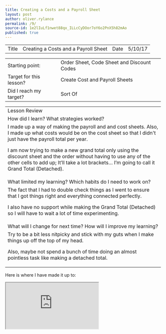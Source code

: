 ```yaml
---
title: Creating a Costs and a Payroll Sheet
layout: post
author: oliver.rylance
permalink: /9/
source-id: 1e2lIuLf1nwet88qx_ILLcCyDOor7oY6o2PnX5h82mAo
published: true
---
```

<table>
  <tr>
    <td>Title</td>
    <td>Creating a Costs and a Payroll Sheet</td>
    <td>Date</td>
    <td>5/10/17</td>
  </tr>
</table>

<p> </p>

<table>
  <tr>
    <td>Starting point:</td>
    <td>Order Sheet, Code Sheet and Discount Codes</td>
  </tr>
  <tr>
    <td>Target for this lesson?</td>
    <td>Create Cost and Payroll Sheets</td>
  </tr>
  <tr>
    <td>Did I reach my target?</td>
    <td>Sort Of</td>
  </tr>
</table>

<p> </p>

<table>
  <tr>
    <td>Lesson Review</td>
  </tr>
  <tr>
    <td>How did I learn? What strategies worked?</td>
  </tr>
  <tr>
    <td>I made up a way of making the payroll and and cost sheets. Also, I made up what costs would be on the cost sheet so that I didn't just have the payroll total per year.

<p> I am now trying to make a new grand total only using the discount sheet and the order without having to use any of the other cells to add up; It’ll take a lot brackets… I’m going to call it Grand Total (Detached). </p> </td>
  </tr>
  <tr>
    <td>What limited my learning? Which habits do I need to work on? </td>
  </tr>
  <tr>
    <td>The fact that I had to double check things as I went to ensure that I got things right and everything connected perfectly. 

I also have no support while making the Grand Total (Detached) so I will have to wait a lot of time experimenting.</td>
  </tr>
  <tr>
    <td>What will I change for next time? How will I improve my learning?</td>
  </tr>
  <tr>
    <td>Try to be a bit less nitpicky and stick with my guts when I make things up off the top of my head.

Also, maybe not spend a bunch of time doing an almost pointless task like making a detached total.</td>
  </tr>
</table>

<p> </p>
<p> </p>
<p> </p>

<html>
<head>
<style>

p.dashed {border-style: dashed;}

</style>
</head>
<body>

<p class="dashed"></p>

</body>
</html>

Here is where I have made it up to:

<iframe src="https://docs.google.com/spreadsheets/d/e/2PACX-1vQKluXBZ0LC1EpQuz2I2HOXwIewr9Py1ExdSGRvyoNXNOj-FThtVzdNeav9zLNazJHh9tRU5e-HRT2D/pubhtml?widget=true&amp;headers=false"></iframe>
